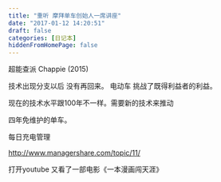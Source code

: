 ```yaml
---
title: "重听 摩拜单车创始人一席讲座"
date: "2017-01-12 14:20:51"
draft: false
categories: [日记本]
hiddenFromHomePage: false
---
```

超能查派 Chappie (2015)

技术出现分支以后 没有再回来。
电动车 挑战了既得利益者的利益。

现在的技术水平跟100年不一样。需要新的技术来推动

四年免维护的单车。

每日充电管理

http://www.managershare.com/topic/11/

打开youtube  又看了一部电影《一本漫画闯天涯》



